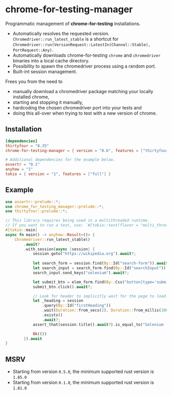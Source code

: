 # chrome-for-testing-manager

Programmatic management of **chrome-for-testing** installations.

- Automatically resolves the requested version. `Chromedriver::run_latest_stable` is a shortcut for
  `Chromedriver::run(VersionRequest::LatestIn(Channel::Stable), PortRequest::Any)`.
- Automatically downloads chrome-for-testing `chrome` and `chromedriver` binaries into a local cache directory.
- Possibility to spawn the chromedriver process using a random port.
- Built-int session management.

Frees you from the need to

- manually download a chromedriver package matching your locally installed chrome,
- starting and stopping it manually,
- hardcoding the chosen chromedriver port into your tests and
- doing this all-over when trying to test with a new version of chrome.

## Installation

```toml
[dependencies]
thirtyfour = "0.35"
chrome-for-testing-manager = { version = "0.6", features = ["thirtyfour"] }

# Additional dependencies for the example below.
assertr = "0.1"
anyhow = "1"
tokio = { version = "1", features = ["full"] }
```

## Example

```rust
use assertr::prelude::*;
use chrome_for_testing_manager::prelude::*;
use thirtyfour::prelude::*;

// This library requires being used in a multithreaded runtime.
// If you want to run a test, use: `#[tokio::test(flavor = "multi_thread")]`.
#[tokio::main]
async fn main() -> anyhow::Result<()> {
    Chromedriver::run_latest_stable()
        .await?
        .with_session(async |session| {
            session.goto("https://wikipedia.org").await?;
          
            let search_form = session.find(By::Id("search-form")).await?;
            let search_input = search_form.find(By::Id("searchInput")).await?;
            search_input.send_keys("selenium").await?;

            let submit_btn = elem_form.find(By::Css("button[type='submit']")).await?;
            submit_btn.click().await?;

            // Look for header to implicitly wait for the page to load.
            let _heading = session
                .query(By::Id("firstHeading"))
                .wait(Duration::from_secs(2), Duration::from_millis(100))
                .exists()
                .await?;
            assert_that(session.title().await?).is_equal_to("Selenium - Wikipedia");

            Ok(())
        }).await
}
```

## MSRV

- Starting from version `0.5.0`, the minimum supported rust version is `1.85.0`
- Starting from version `0.1.0`, the minimum supported rust version is `1.81.0`

